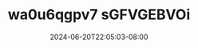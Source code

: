 --- 
title: "wa0u6qgpv7 sGFVGEBVOi"
description: "streaming bokep wa0u6qgpv7 sGFVGEBVOi dood full  "
date: 2024-06-20T22:05:03-08:00
file_code: "dmf12hr1l7hg"
draft: false
cover: "dmwzc39dmdxt2dou.jpg"
tags: ["sGFVGEBVOi", "bokep-indo", "bokep-viral", "bokep-ig"]
length: 2327
fld_id: "1482658"
foldername: "Amel clumsy"
categories: ["Amel clumsy"]
views: 0
---